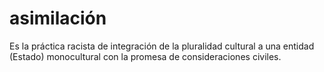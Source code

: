 # asimilación
Es la práctica racista de integración de la pluralidad cultural a una entidad (Estado) monocultural con la promesa de consideraciones civiles.
